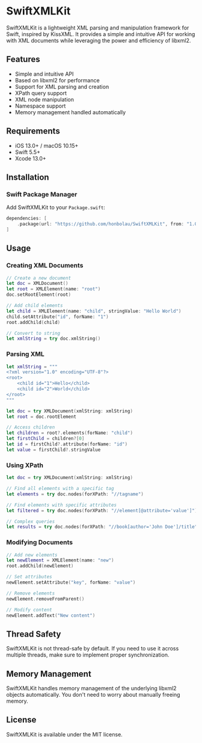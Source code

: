 # SwiftXMLKit

SwiftXMLKit is a lightweight XML parsing and manipulation framework for Swift, inspired by KissXML. It provides a simple and intuitive API for working with XML documents while leveraging the power and efficiency of libxml2.

## Features

- Simple and intuitive API
- Based on libxml2 for performance
- Support for XML parsing and creation
- XPath query support
- XML node manipulation
- Namespace support
- Memory management handled automatically

## Requirements

- iOS 13.0+ / macOS 10.15+
- Swift 5.5+
- Xcode 13.0+

## Installation

### Swift Package Manager

Add SwiftXMLKit to your `Package.swift`:

```swift
dependencies: [
    .package(url: "https://github.com/honbolau/SwiftXMLKit", from: "1.0.0")
]
```

## Usage

### Creating XML Documents

```swift
// Create a new document
let doc = XMLDocument()
let root = XMLElement(name: "root")
doc.setRootElement(root)

// Add child elements
let child = XMLElement(name: "child", stringValue: "Hello World")
child.setAttribute("id", forName: "1")
root.addChild(child)

// Convert to string
let xmlString = try doc.xmlString()
```

### Parsing XML

```swift
let xmlString = """
<?xml version="1.0" encoding="UTF-8"?>
<root>
    <child id="1">Hello</child>
    <child id="2">World</child>
</root>
"""

let doc = try XMLDocument(xmlString: xmlString)
let root = doc.rootElement

// Access children
let children = root?.elements(forName: "child")
let firstChild = children?[0]
let id = firstChild?.attribute(forName: "id")
let value = firstChild?.stringValue
```

### Using XPath

```swift
let doc = try XMLDocument(xmlString: xmlString)

// Find all elements with a specific tag
let elements = try doc.nodes(forXPath: "//tagname")

// Find elements with specific attributes
let filtered = try doc.nodes(forXPath: "//element[@attribute='value']")

// Complex queries
let results = try doc.nodes(forXPath: "//book[author='John Doe']/title")
```

### Modifying Documents

```swift
// Add new elements
let newElement = XMLElement(name: "new")
root.addChild(newElement)

// Set attributes
newElement.setAttribute("key", forName: "value")

// Remove elements
newElement.removeFromParent()

// Modify content
newElement.addText("New content")
```

## Thread Safety

SwiftXMLKit is not thread-safe by default. If you need to use it across multiple threads, make sure to implement proper synchronization.

## Memory Management

SwiftXMLKit handles memory management of the underlying libxml2 objects automatically. You don't need to worry about manually freeing memory.

## License

SwiftXMLKit is available under the MIT license. 
